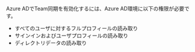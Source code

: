 Azure ADでTeam同期を有効化するには、Azure AD環境に以下の権限が必要です。
- すべてのユーザに対するフルプロフィールの読み取り
- サインインおよびユーザプロフィールの読み取り
- ディレクトリデータの読み取り
